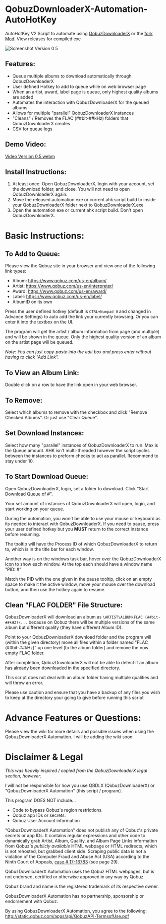 # QobuzDownloaderX-Automation-AutoHotKey
AutoHotKey V2 Script to automate using [QobuzDownloaderX](https://github.com/ImAiiR/QobuzDownloaderX) or the [fork Mod](https://github.com/DJDoubleD/QobuzDownloaderX-MOD). View releases for compiled exe 

![Screenshot Version 0 5](https://user-images.githubusercontent.com/90281465/233743941-93fdf257-9130-4052-8b31-c0e122ac2005.PNG)


## **Features:**
- Queue multiple albums to download automatically through QobuzDownloaderX
- User defined Hotkey to add to queue while on web browser page
- When an artist, award, label page is queue, only highest quality albums are added
- Automates the interaction with QobuzDownloaderX for the queued albums
- Allows for multiple "parallel" QobuzDownloaderX instances
- "Cleans" / Removes the FLAC (##bit-##kHz) folders that QobuzDownloaderX creates
- CSV for queue logs

## **Demo Video:**

[Video Version 0.5.webm](https://user-images.githubusercontent.com/90281465/233743962-d247a686-5328-4f92-8d34-1cf0b03e6d7b.webm)


## **Install Instructions:**
1. At least once: Open QobuzDownloaderX, login with your account, set the download folder, and close. You will not need to open QobuzDownloaderX again. 
2. Move the released automation exe or current ahk script build to inside your QobuzDownloaderX folder next to QobuzDownloaderX.exe
3. Open the automation exe or current ahk script build. Don't open QobuzDownloaderX.

# **Basic Instructions:**
## **To Add to Queue:**
Please view the Qobuz site in your browser and view one of the following link types:
- Album:   https://www.qobuz.com/us-en/album/
- Artist:  https://www.qobuz.com/us-en/interpreter/
- Award:   https://www.qobuz.com/us-en/award/
- Label:   https://www.qobuz.com/us-en/label/
- AlbumID on its own

Press the user defined hotkey (default is `CTRL+Numpad 0` and changed in Advance Settings) to auto add the link your currently browsing. Or you can enter it into the textbox on the UI.

The program will get the artist / album information from page (and multiple) and will be shown in the queue. Only the highest quality version of an album on the artist page will be queued.

*Note: You can just copy-paste into the edit box and press enter without having to click "Add Link".*

## **To View an Album Link:**
Double click on a row to have the link open in your web browser.

## **To Remove:**
Select which albums to remove with the checkbox and click "Remove Checked Albums". Or just use "Clear Queue".

## **Set Download Instances:**
Select how many "parallel" instances of QobuzDownloaderX to run. Max is the Queue amount. AHK isn't multi-threaded however the script cycles between the instances to preform checks to act as parallel. Recommend to stay under 10.

## **To Start Download Queue:**
Open QobuzDownloaderX, login, set a folder to download.
Click "Start Download Queue of #".

Your set amount of instances of QobuzDownloaderX will open, login, and start working on your queue.

During the automation, you won't be able to use your mouse or keyboard as its needed to interact with QobuzDownloaderX. 
If you need to pause, press your user defined hotkey but you **MUST** return to the correct instance before resuming. 

The tooltip will have the Process ID of which QobuzDownloaderX to return to, which is in the title bar for each window.

Another way is on the windows task bar, hover over the QobuzDownloaderX icon to show each window. At the top each should have a window name "PID: #"

Match the PID with the one given in the pause tooltip, click on an empty space to make it the active window, move your mouse over the download button, and then use the hotkey again to resume.

## **Clean "FLAC FOLDER" File Structure:**
QobuzDownloaderX will download an album as `\ARTIST\ALBUM\FLAC (##bit-##kHZ)\...` because on Qobuz there will be multiple versions of the same album but different quality (they have different Album ID). 

Point to your QobuzDownloaderX download folder and the program will (within the given directory) move all files within a folder named "FLAC (##bit-##kHz)" up one level (to the album folder) and remove the now empty FLAC folder.

After completion, QobuzDownloaderX will not be able to detect if an album has already been downloaded in the specified directory. 

This script does not deal with an album folder having multiple qualities and will throw an error. 

Please use caution and ensure that you have a backup of any files you wish to keep at the directory your going to give before running this script

# Advance Features or Questions:
Please view the wiki for more details and possible issues when using the QobuzDownloaderX Automation. I will be adding the wiki soon.

# Disclaimer & Legal
*This was heavily inspired / copied from the QobuzDownloaderX legal section, however:*

I will not be responsible for how you use QBDLX (QobuzDownloaderX) or "QobuzDownloaderX Automation" (this script / program). 

This program DOES NOT include...
- Code to bypass Qobuz's region restrictions.
- Qobuz app IDs or secrets.
- Qobuz User Account information

"QobuzDownloaderX Automation" does not publish any of Qobuz's private secrets or app IDs. It contains regular expressions and other code to dynamically grab Artist, Album, Quality, and Album Page Links information from Qobuz's *publicly available* HTML webpage or HTML redirects, which is not rehosted, but grabbed client side. Scraping public data is not a violation of the Computer Fraud and Abuse Act (USA) according to the Ninth Court of Appeals, [case # 17-16783](http://cdn.ca9.uscourts.gov/datastore/opinions/2019/09/09/17-16783.pdf) (see page 29). 

QobuzDownloaderX Automation uses the Qobuz HTML webpages, but is not endorsed, certified or otherwise approved in any way by Qobuz.

Qobuz brand and name is the registered trademark of its respective owner.

QobuzDownloaderX Automation has no partnership, sponsorship or endorsement with Qobuz.

By using QobuzDownloaderX Automation, you agree to the following: http://static.qobuz.com/apps/api/QobuzAPI-TermsofUse.pdf
